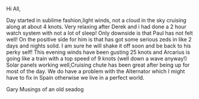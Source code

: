 Hi All,

Day started in sublime fashion,light winds, not a cloud in the sky cruising along at about 4 knots. Very relaxing after Derek and i had done a 2 hour watch system with not a lot of sleep! Only downside is that Paul has not felt well! On the positive side for him is that has got some serious zeds in like 2 days and nights solid. I am sure he will shake it off soon and be back to his perky self! This evening winds have been gusting 25 knots and Arcarius is going like a train with a top speed of 9 knots (well down a wave anyway!) Solar panels working well,Cruising chute has been great after being up for most of the day. We do have a problem with the Alternator which I might have to fix in Spain otherwise we live in a perfect world. 

Gary
Musings of an old seadog
